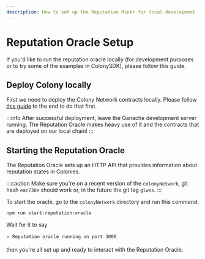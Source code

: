 ```yaml
---
description: How to set up the Reputation Miner for local development
---
```


# Reputation Oracle Setup

If you'd like to run the reputation oracle locally (for development purposes or to try some of the examples in ColonySDK), please follow this guide.

## Deploy Colony locally

First we need to deploy the Colony Network contracts locally. Please follow [this guide](deploying-colony-locally/) to the end to do that first.

:::info After successful deployment, leave the Ganache development server running. The Reputation Oracle makes heavy use of it and the contracts that are deployed on our local chain! :::

## Starting the Reputation Oracle

The Reputation Oracle sets up an HTTP API that provides information about reputation states in Colonies.

:::caution Make sure you're on a recent version of the `colonyNetwork`, git hash `eac730e` should work or, in the future the git tag `glwss`. :::

To start the oracle, go to the `colonyNetwork` directory and run this command:

```bash
npm run start:reputation:oracle
```

Wait for it to say

```
⭐️ Reputation oracle running on port 3000
```

then you're all set up and ready to interact with the Reputation Oracle.
